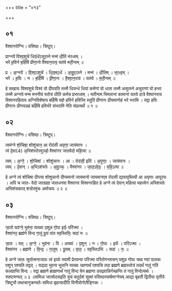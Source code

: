 +++
title = "०१३"

+++


## ०१
वैश्वानरोग्निः। वसिष्ठः। त्रिष्टुप्।

प्राग्नये॑ विश्व॒शुचे॑ धियं॒धे॑ऽसुर॒घ्ने मन्म॑ धी॒तिं भ॑रध्वम् ।  
भरे॑ ह॒विर्न ब॒र्हिषि॑ प्रीणा॒नो वै॑श्वान॒राय॒ यत॑ये मती॒नाम् ॥

प्र । अ॒ग्नये॑ । वि॒श्व॒ऽशुचे॑ । धि॒य॒म्ऽधे॑ । अ॒सु॒र॒ऽघ्ने । मन्म॑ । धी॒तिम् । भ॒र॒ध्व॒म् ।  
भरे॑ । ह॒विः । न । ब॒र्हिषि॑ । प्री॒णा॒नः । वै॒श्वा॒न॒राय॑ । यत॑ये । म॒ती॒नाम् ॥

हे सखायः विश्वशुचे विश्वं यो दीपयति तस्मै धियन्धे धियां कर्मणां यो धाता तस्मै असुरघ्ने असुराणां यो हन्ता तस्मै अग्नये मन्म मननीयं स्तोत्रं धीतिं कर्मच प्रभरध्वम् । मतीनाम भिमतानां कामानां यतये दात्रे वैश्वानराय विश्वनरहिताय अग्निविशेषाय बर्हिषि यज्ञे हविर्न हविरिव स्तुतिं प्रीणानः प्रीयमाणोहं भरे भरामि । यद्वा हविः प्रीणानः प्रीणयन्नहं बर्हिषि हविर्भरे संभरामि नेति संप्रत्यर्थे ॥ १ ॥

## ०२
वैश्वानरोग्निः। वसिष्ठः। त्रिष्टुप्।

त्वम॑ग्ने शो॒चिषा॒ शोशु॑चान॒ आ रोद॑सी अपृणा॒ जाय॑मानः ।  
त्वं दे॒वा{4} अ॒भिश॑स्तेरमुञ्चो॒ वैश्वा॑नर जातवेदो महि॒त्वा ॥

त्वम् । अ॒ग्ने॒ । शो॒चिषा॑ । शोशु॑चानः । आ । रोद॑सी॒ इति॑ । अ॒पृ॒णाः॒ । जाय॑मानः ।  
त्वम् । दे॒वान् । अ॒भिऽश॑स्तेः । अ॒मु॒ञ्चः॒ । वैश्वा॑नर । जा॒त॒ऽवे॒दः॒ । म॒हि॒ऽत्वा ॥

हे अग्ने त्वं शोचिषा दीप्त्या शोशुचानो दीप्यमानो जायमानो जायमानएव रोदसी द्यावापृथिव्यौ आ अपृणाः आपूरयः । अपि च जात- वेदो जातप्रज्ञ जातधनवा वैश्वानर विश्वनरहित हे अग्ने त्वं देवान् महित्वा महत्त्वेन अभिशस्तेः अभिशंसकात् शत्रोरमुंचः अमोचयः ॥ २ ॥

## ०३
वैश्वानरोग्निः। वसिष्ठः। त्रिष्टुप्।

जा॒तो यद॑ग्ने॒ भुव॑ना॒ व्यख्यः॑ प॒शून्न गो॒पा इर्यः॒ परि॑ज्मा ।  
वैश्वा॑नर॒ ब्रह्म॑णे विन्द गा॒तुं यू॒यं पा॑त स्व॒स्तिभिः॒ सदा॑ नः ॥

जा॒तः । यत् । अ॒ग्ने॒ । भुव॑ना । वि । अख्यः॑ । प॒शून् । न । गो॒पाः । इर्यः॑ । परि॑ऽज्मा ।  
वैश्वा॑नर । ब्रह्म॑णे । वि॒न्द॒ । गा॒तुम् । यू॒यम् । पा॒त॒ । स्व॒स्तिऽभिः॑ । सदा॑ । नः॒ ॥

हे अग्ने जातः सूर्यात्मनाजातः त्वं इर्य्यः स्वामी प्रेरयन्वा परिज्मा परितोगन्तासन् पशून्न गोपाः यथा गवां पालकः पशून् पश्यति तद्वत् । यद्यदा भुवना भूतानि व्यख्यः रक्षणार्थं पश्यसि तदा ब्रह्मणे ब्रह्मस्तोत्रं तदर्थं गातुं गतिं फलप्राप्तिं विन्द । यद्वा ब्रह्मणे ब्राह्मणार्थं गातुं विन्द येन ब्रह्मणा उपद्रवान्निर्गच्छन्ति तं गातुं विन्देत्यर्थः । स्पष्टमन्यत् ॥ ३ ॥समिधा जातवेदसइति त्रुचं चतुर्दशं सूक्तं वसिष्ठस्यार्षमाग्नेयम् आद्या बृहती द्वितीया तृतीये त्रिष्टुभौ तथाचानुक्रम्यते-समिधा बृहत्यादीति विनीयोगोलैङ्गिकः ।